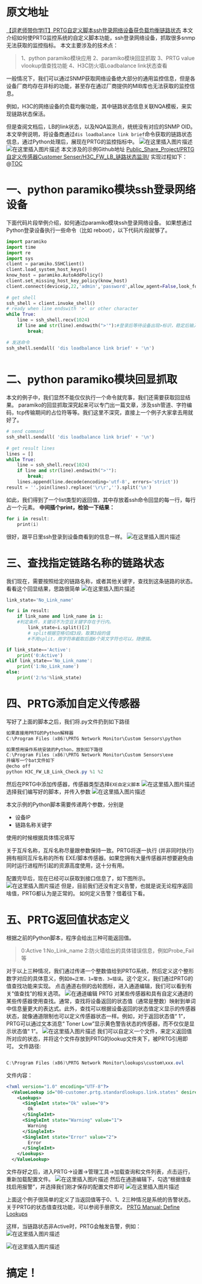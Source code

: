 # 原文地址
[【逗老师带你学IT】PRTG自定义脚本ssh登录网络设备获负载均衡链路状态](https://blog.csdn.net/ytlzq0228/article/details/108779892)
本文介绍如何使PRTG监控系统的自定义脚本功能，ssh登录网络设备，抓取很多snmp无法获取的监控指标。
本文主要涉及的技术点：
>1、python paramiko模块应用
>2、paramiko模块回显抓取
>3、PRTG value vlookup值查找功能
>4、H3C防火墙Loadbalance link状态查看


一般情况下，我们可以通过SNMP获取网络设备绝大部分的通用监控信息，但是各设备厂商均存在非标的功能，甚至存在通过厂商提供的MIB库也无法获取的监控信息。

例如，H3C的网络设备的负载均衡功能，其中链路状态信息关联NQA模板，来实现链路状态保活。

但是查阅文档后，LB的link状态，以及NQA监测点，统统没有对应的SNMP OID。
本文举例说明，将设备商通过`dis loadbalance link brief`命令获取的链路状态信息，通过Python处理后，展现在PRTG的监控指标中。
![在这里插入图片描述](https://img-blog.csdnimg.cn/20210406135437996.png)
![在这里插入图片描述](https://img-blog.csdnimg.cn/20200924175921599.png?x-oss-process=image/watermark,type_ZmFuZ3poZW5naGVpdGk,shadow_10,text_aHR0cHM6Ly9ibG9nLmNzZG4ubmV0L3l0bHpxMDIyOA==,size_16,color_FFFFFF,t_70#pic_left)
本文涉及的示例Github地址
[Public_Share_Project/PRTG 自定义传感器Customer Senser/H3C_FW_LB_链路状态监测/](https://github.com/ytlzq0228/Public_Share_Project/tree/master/PRTG%20%E8%87%AA%E5%AE%9A%E4%B9%89%E4%BC%A0%E6%84%9F%E5%99%A8Customer%20Senser/H3C_FW_LB_%E9%93%BE%E8%B7%AF%E7%8A%B6%E6%80%81%E7%9B%91%E6%B5%8B)
实现过程如下：
@[TOC](目录)

# 一、python paramiko模块ssh登录网络设备
下面代码片段举例介绍，如何通过paramiko模块ssh登录网络设备。
如果想通过Python登录设备执行一些命令（比如 reboot），以下代码片段就够了。

```python
import paramiko
import time
import re
import sys
client = paramiko.SSHClient()
client.load_system_host_keys()
know_host = paramiko.AutoAddPolicy()
client.set_missing_host_key_policy(know_host)
client.connect(deviceip,22,'admin','password',allow_agent=False,look_for_keys=False)
 
# get shell
ssh_shell = client.invoke_shell()
# ready when line endswith '>' or other character
while True:
	line = ssh_shell.recv(1024)
	if line and str(line).endswith(">'"):#登录后等待设备出现>标识，稳定后输入命令
		break;
 
# 发送命令
ssh_shell.sendall( 'dis loadbalance link brief' + '\n')
 
```
# 二、python paramiko模块回显抓取
本文的例子中，我们显然不能仅仅执行一个命令就完事，我们还需要获取回显结果。
paramiko的回显抓取深究起来可以专门出一篇文章，涉及ssh管道、字符编码，tcp传输期间的占位符等等。我们这里不深究，直接上一个例子大家拿去用就好了。

```python
# send command
ssh_shell.sendall( 'dis loadbalance link brief' + '\n')
 
# get result lines
lines = []
while True:
	line = ssh_shell.recv(1024)
	if line and str(line).endswith(">'"):
		break;
	lines.append(line.decode(encoding='utf-8', errors='strict'))
result = ''.join(lines).replace('\r\r','').split('\n')
```
如此，我们得到了一个list类型的返回值，其中存放着ssh命令回显的每一行，每行占一个元素。
**中间插个print，检验一下结果：**

```powershell
for i in result:
	print(i)
```
很好，跟平日里ssh登录到设备商看到的信息一样。
![在这里插入图片描述](https://img-blog.csdnimg.cn/20210406140247834.png?x-oss-process=image/watermark,type_ZmFuZ3poZW5naGVpdGk,shadow_10,text_aHR0cHM6Ly9ibG9nLmNzZG4ubmV0L3l0bHpxMDIyOA==,size_16,color_FFFFFF,t_70)
# 三、查找指定链路名称的链路状态
我们现在，需要按照给定的链路名称，或者其他关键字，查找到这条链路的状态。
看看这个回显结果，思路很简单
![在这里插入图片描述](https://img-blog.csdnimg.cn/20210406140436657.png?x-oss-process=image/watermark,type_ZmFuZ3poZW5naGVpdGk,shadow_10,text_aHR0cHM6Ly9ibG9nLmNzZG4ubmV0L3l0bHpxMDIyOA==,size_16,color_FFFFFF,t_70)

```python
link_state='No_Link_name'

for i in result:
	if link_name and link_name in i:
	#判定条件，关键词不为空且关键字存在于行内。
		link_state=i.split()[2]
		# split根据空格切成3段，取第3段的值
		#不用split，用字符串截取后面6个英文字符也可以，随便搞。

if link_state=='Active':
	print('0:Active')
elif link_state=='No_Link_name':
	print('1:No_Link_name')
else:
	print('2:%s'%link_state)
```
# 四、PRTG添加自定义传感器
写好了上面的脚本之后，我们将.py文件扔到如下路径


```powershell
如果直接用PRTG的Python解释器
C:\Program Files (x86)\PRTG Network Monitor\Custom Sensors\python
```
```powershell
如果想用操作系统安装的Python，放到如下路径
C:\Program Files (x86)\PRTG Network Monitor\Custom Sensors\exe
并编写一个bat文件如下
@echo off
python H3C_FW_LB_Link_Check.py %1 %2
```

然后在PRTG中添加传感器，传感器类型选择`EXE自定义脚本`
![在这里插入图片描述](https://img-blog.csdnimg.cn/20200924184745470.png?x-oss-process=image/watermark,type_ZmFuZ3poZW5naGVpdGk,shadow_10,text_aHR0cHM6Ly9ibG9nLmNzZG4ubmV0L3l0bHpxMDIyOA==,size_16,color_FFFFFF,t_70#pic_left)
选择我们编写好的脚本，并传入参数
![在这里插入图片描述](https://img-blog.csdnimg.cn/20200924185129632.png?x-oss-process=image/watermark,type_ZmFuZ3poZW5naGVpdGk,shadow_10,text_aHR0cHM6Ly9ibG9nLmNzZG4ubmV0L3l0bHpxMDIyOA==,size_16,color_FFFFFF,t_70#pic_left)

本文示例的Python脚本需要传递两个参数，分别是
- 设备IP
- 链路名称关键字

使用的时候根据具体情况填写

关于互斥名称，互斥名称尽量跟参数保持一致。PRTG将逐一执行 (并非同时执行)拥有相同互斥名称的所有 EXE/脚本传感器。如果您拥有大量传感器并想要避免由同时运行进程所引起的资源高度使用，这十分有用。

配置完毕后，现在已经可以获取到接口信息了，如下图所示。
![在这里插入图片描述](https://img-blog.csdnimg.cn/20200924185437449.png#pic_left)
但是，目前我们还没有定义告警，也就是说无论程序返回啥值，PRTG都认为是正常的。
如何定义告警？借着往下看。
# 五、PRTG返回值状态定义
根据之前的Python脚本，程序会给出三种可能返回值。
>0:Active
>1:No_Link_name
>2:防火墙给出的具体错误信息，例如Probe_Fail等

对于以上三种情况，我们通过传递一个整数值给到PRTG系统，然后定义这个整形数字对应的具体意义，例如`0=正常，1=警告，3=错误`。这个定义，我们通过PRTG的值查找功能来实现。
点击通道右侧的齿轮图标，进入通道编辑，我们可以看到有关“值查找”的相关选项。
![在通道编辑](https://img-blog.csdnimg.cn/20200924185953593.png?x-oss-process=image/watermark,type_ZmFuZ3poZW5naGVpdGk,shadow_10,text_aHR0cHM6Ly9ibG9nLmNzZG4ubmV0L3l0bHpxMDIyOA==,size_16,color_FFFFFF,t_70#pic_left)
PRTG 对某些传感器和具有自定义通道的某些传感器使用查找。通常，查找将设备返回的状态值（通常是整数）映射到单词中信息量更大的表达式。此外，查找可以根据设备返回的状态值定义显示的传感器状态，就像通道限制也可以定义传感器状态一样。例如，对于返回状态值“ 1”，PRTG可以通过文本消息“ Toner Low”显示黄色警告状态的传感器，而不仅仅是显示状态值“ 1”。
![在这里插入图片描述](https://img-blog.csdnimg.cn/20200924185920999.png?x-oss-process=image/watermark,type_ZmFuZ3poZW5naGVpdGk,shadow_10,text_aHR0cHM6Ly9ibG9nLmNzZG4ubmV0L3l0bHpxMDIyOA==,size_16,color_FFFFFF,t_70#pic_left)
我们可以自定义一个文件，来定义返回值所对应的状态，并将这个文件存放到PRTG的lookup文件夹下，被PRTG引用即可。
文件路径:
```powershell

C:\Program Files (x86)\PRTG Network Monitor\lookups\custom\xxx.ovl
```
文件内容：

```xml
<?xml version="1.0" encoding="UTF-8"?>
  <ValueLookup id="00-customer.prtg.standardlookups.link.states" desiredValue="300" xmlns:xsi="http://www.w3.org/2001/XMLSchema-instance" xsi:noNamespaceSchemaLocation="PaeValueLookup.xsd">
    <Lookups>
      <SingleInt state="Ok" value="0">
        Ok
      </SingleInt>
      <SingleInt state="Warning" value="1">
        Warning
      </SingleInt>
      <SingleInt state="Error" value="2">
        Error
      </SingleInt>
    </Lookups>
  </ValueLookup>
```
文件存好之后，进入PRTG->设置->管理工具->加载查询和文件列表，点击运行，重新加载配置文件。
![在这里插入图片描述](https://img-blog.csdnimg.cn/20200924190808590.png?x-oss-process=image/watermark,type_ZmFuZ3poZW5naGVpdGk,shadow_10,text_aHR0cHM6Ly9ibG9nLmNzZG4ubmV0L3l0bHpxMDIyOA==,size_16,color_FFFFFF,t_70#pic_left)
然后在通道编辑下，勾选“根据值查找启用报警”，并选择我们刚才保存的配置文件即可
![在这里插入图片描述](https://img-blog.csdnimg.cn/20200924190854808.png#pic_left)


上面这个例子很简单的定义了当返回值等于0、1、2三种情况是系统的告警状态。关于PRTG的状态值查找功能，可以参阅手册原文。
[PRTG Manual: Define Lookups](https://www.paessler.com/manuals/prtg/define_lookups)

这样，当链路状态非Active时，PRTG会触发告警，例如：
![在这里插入图片描述](https://img-blog.csdnimg.cn/20210406140538850.png)

![在这里插入图片描述](https://img-blog.csdnimg.cn/20200924191208270.png#pic_left)

# 搞定！
